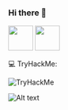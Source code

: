 ### Hi there 👋

  <a href="https://www.instagram.com/drahemqlf"><img src="https://www.freepnglogos.com/uploads/logo-ig-png/logo-ig-instagram-new-logo-vector-download-13.png" width="50" height="50"/></a>
  <a href="https://www.twitter.com/ActeDeBarbarie"><img src="https://logos-download.com/wp-content/uploads/2016/02/Twitter_Logo_new-700x569.png" width="50" height="50"/></a>
  
💻 TryHackMe:
<HTML> 
  <img src="https://tryhackme-badges.s3.amazonaws.com/k4ir0.png" alt="TryHackMe">
</HTML>

![Alt text](https://spotify-recently-played-readme.vercel.app/api?user=31tyz6y357cpsagk7pir4b4jiowa)
